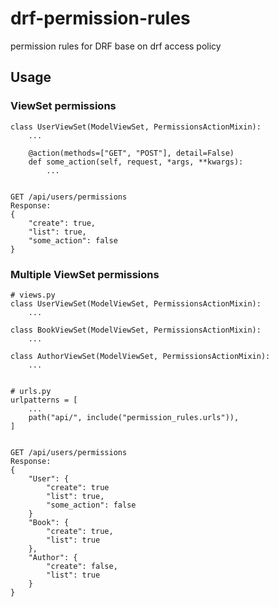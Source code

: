 # drf-permission-rules
permission rules for DRF base on drf access policy

## Usage

### ViewSet permissions
```
class UserViewSet(ModelViewSet, PermissionsActionMixin):
    ...

    @action(methods=["GET", "POST"], detail=False)
    def some_action(self, request, *args, **kwargs):
        ...


GET /api/users/permissions
Response:
{
    "create": true,
    "list": true,
    "some_action": false
}
```

### Multiple ViewSet permissions

```
# views.py
class UserViewSet(ModelViewSet, PermissionsActionMixin):
    ...

class BookViewSet(ModelViewSet, PermissionsActionMixin):
    ...

class AuthorViewSet(ModelViewSet, PermissionsActionMixin):
    ...


# urls.py
urlpatterns = [
    ...
    path("api/", include("permission_rules.urls")),
]


GET /api/users/permissions
Response:
{
    "User": {
        "create": true
        "list": true,
        "some_action": false
    }
    "Book": {
        "create": true,
        "list": true
    },
    "Author": {
        "create": false,
        "list": true
    }
}
```
